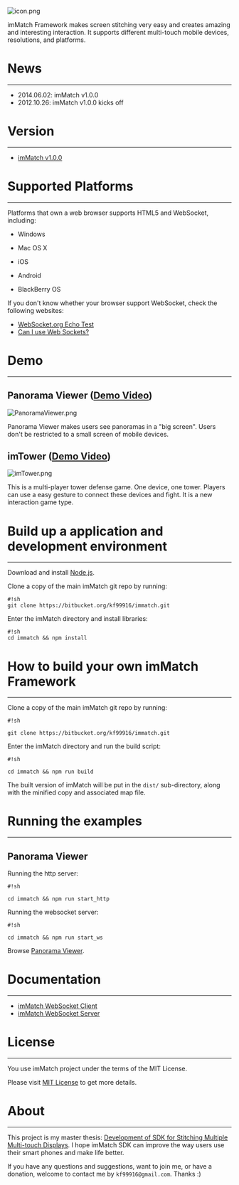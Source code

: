 ![icon.png](https://bitbucket.org/repo/oRzpRo/images/2891484701-icon.png)

imMatch Framework makes screen stitching very easy and creates amazing and interesting interaction. It supports different multi-touch mobile devices, resolutions, and platforms.

# News #
---
* 2014.06.02: imMatch v1.0.0
* 2012.10.26: imMatch v1.0.0 kicks off

# Version #
---
* [imMatch v1.0.0](https://bitbucket.org/kf99916/immatch/downloads/)

# Supported Platforms #
---
Platforms that own a web browser supports HTML5 and WebSocket, including:

* Windows

* Mac OS X

* iOS

* Android

* BlackBerry OS

If you don't know whether your browser support WebSocket, check the following websites:
* [WebSocket.org Echo Test](http://www.websocket.org/echo.html)
* [Can I use Web Sockets?](http://caniuse.com/websockets)

# Demo #
---
## Panorama Viewer ([Demo Video](http://www.youtube.com/watch?v=jUuohp6DaUU)) ##

![PanoramaViewer.png](https://bitbucket.org/repo/oRzpRo/images/4229571547-PanoramaViewer.png)

Panorama Viewer makes users see panoramas in a "big screen". Users don't be restricted to a small screen of mobile devices.

## imTower ([Demo Video](http://www.youtube.com/watch?v=GNyVlVAThuE)) ##

![imTower.png](https://bitbucket.org/repo/oRzpRo/images/2595730950-imTower.png)

This is a multi-player tower defense game. One device, one tower. Players can use a easy gesture to connect these devices and fight. It is a new interaction game type.

# Build up a application and development environment #
---
Download and install [Node.js](http://nodejs.org/).

Clone a copy of the main imMatch git repo by running:
```
#!sh 
git clone https://bitbucket.org/kf99916/immatch.git
```

Enter the imMatch directory and install libraries:
```
#!sh
cd immatch && npm install
```

# How to build your own imMatch Framework #
---
Clone a copy of the main imMatch git repo by running:
```
#!sh

git clone https://bitbucket.org/kf99916/immatch.git
```

Enter the imMatch directory and run the build script:

```
#!sh

cd immatch && npm run build
```
The built version of imMatch will be put in the ```dist/``` sub-directory, along with the minified copy and associated map file.

# Running the examples #
---
## Panorama Viewer ##
 Running the http server:

```
#!sh

cd immatch && npm run start_http
```
Running the websocket server:

```
#!sh

cd immatch && npm run start_ws
```

Browse [Panorama Viewer](http://localhost:8000/pano).

# Documentation #
---
* [imMatch WebSocket Client](https://www.googledrive.com/host/0B5EDyG5SmMfOa3kzMWNrYzI2aEk)
* [imMatch WebSocket Server](https://www.googledrive.com/host/0B5EDyG5SmMfOSm1WOXdGLXpkMlU)

# License #
---
You use imMatch project under the terms of the MIT License.

Please visit [MIT License](https://bitbucket.org/kf99916/immatch/src/d927b6694feed5b84c323bcd636fdbe14cf07d3a/MIT-LICENSE.txt?at=master) to get more details.

# About #
---
This project is my master thesis: [Development of SDK for Stitching Multiple Multi-touch Displays](http://ndltd.ncl.edu.tw/cgi-bin/gs32/gsweb.cgi?o=dnclcdr&s=id=%22100NTU05392017%22.&searchmode=basic). I hope imMatch SDK can improve the way users use their smart phones and make life better.

If you have any questions and suggestions, want to join me, or have a donation, welcome to contact me by ```kf99916@gmail.com```. Thanks :)